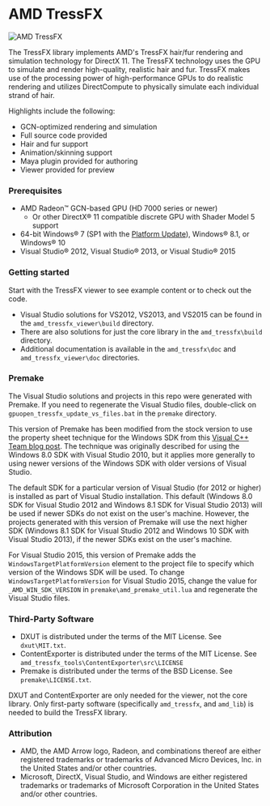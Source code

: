 # AMD TressFX

![AMD TressFX](http://gpuopen-effects.github.io/media/effects/tressfx_thumbnail.png)

The TressFX library implements AMD's TressFX hair/fur rendering and simulation technology for DirectX 11. The TressFX technology uses the GPU to simulate and render high-quality, realistic hair and fur. TressFX makes use of the processing power of high-performance GPUs to do realistic rendering and utilizes DirectCompute to physically simulate each individual strand of hair.

Highlights include the following:
* GCN-optimized rendering and simulation
* Full source code provided
* Hair and fur support
* Animation/skinning support
* Maya plugin provided for authoring
* Viewer provided for preview

### Prerequisites
* AMD Radeon&trade; GCN-based GPU (HD 7000 series or newer)
  * Or other DirectX&reg; 11 compatible discrete GPU with Shader Model 5 support 
* 64-bit Windows&reg; 7 (SP1 with the [Platform Update](https://msdn.microsoft.com/en-us/library/windows/desktop/jj863687.aspx)), Windows&reg; 8.1, or Windows&reg; 10
* Visual Studio&reg; 2012, Visual Studio&reg; 2013, or Visual Studio&reg; 2015

### Getting started
Start with the TressFX viewer to see example content or to check out the code.

* Visual Studio solutions for VS2012, VS2013, and VS2015 can be found in the `amd_tressfx_viewer\build` directory.
* There are also solutions for just the core library in the `amd_tressfx\build` directory.
* Additional documentation is available in the `amd_tressfx\doc` and `amd_tressfx_viewer\doc` directories.

### Premake
The Visual Studio solutions and projects in this repo were generated with Premake. If you need to regenerate the Visual Studio files, double-click on `gpuopen_tressfx_update_vs_files.bat` in the `premake` directory.

This version of Premake has been modified from the stock version to use the property sheet technique for the Windows SDK from this [Visual C++ Team blog post](http://blogs.msdn.com/b/vcblog/archive/2012/11/23/using-the-windows-8-sdk-with-visual-studio-2010-configuring-multiple-projects.aspx). The technique was originally described for using the Windows 8.0 SDK with Visual Studio 2010, but it applies more generally to using newer versions of the Windows SDK with older versions of Visual Studio.

The default SDK for a particular version of Visual Studio (for 2012 or higher) is installed as part of Visual Studio installation. This default (Windows 8.0 SDK for Visual Studio 2012 and Windows 8.1 SDK for Visual Studio 2013) will be used if newer SDKs do not exist on the user's machine. However, the projects generated with this version of Premake will use the next higher SDK (Windows 8.1 SDK for Visual Studio 2012 and Windows 10 SDK with Visual Studio 2013), if the newer SDKs exist on the user's machine.

For Visual Studio 2015, this version of Premake adds the `WindowsTargetPlatformVersion` element to the project file to specify which version of the Windows SDK will be used. To change `WindowsTargetPlatformVersion` for Visual Studio 2015, change the value for `_AMD_WIN_SDK_VERSION` in `premake\amd_premake_util.lua` and regenerate the Visual Studio files.

### Third-Party Software
* DXUT is distributed under the terms of the MIT License. See `dxut\MIT.txt`.
* ContentExporter is distributed under the terms of the MIT License. See `amd_tressfx_tools\ContentExporter\src\LICENSE`
* Premake is distributed under the terms of the BSD License. See `premake\LICENSE.txt`.

DXUT and ContentExporter are only needed for the viewer, not the core library. Only first-party software (specifically `amd_tressfx`, and `amd_lib`) is needed to build the TressFX library.

### Attribution
* AMD, the AMD Arrow logo, Radeon, and combinations thereof are either registered trademarks or trademarks of Advanced Micro Devices, Inc. in the United States and/or other countries.
* Microsoft, DirectX, Visual Studio, and Windows are either registered trademarks or trademarks of Microsoft Corporation in the United States and/or other countries.

